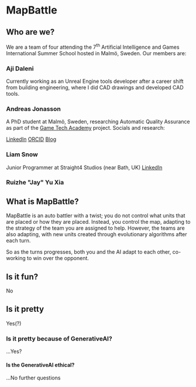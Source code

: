 # MapBattle

## Who are we?
We are a team of four attending the 7<sup>th</sup> Artificial Intelligence and Games International Summer School hosted in Malmö, Sweden. Our members are:

### Aji Daleni

Currently working as an Unreal Engine tools developer after a career shift from building engineering, where I did CAD drawings and developed CAD tools.

### Andreas Jonasson
A PhD student at Malmö, Sweden, researching Automatic Quality Assurance as part of the [Game Tech Academy](https://gametechacademy.dk/) project. Socials and research:

[LinkedIn](https://www.linkedin.com/in/andreasjonasson/)
[ORCID](https://orcid.org/0009-0002-6012-0314)
[Blog](https://andreasj93.github.io/)


### Liam Snow
Junior Programmer at Straight4 Studios (near Bath, UK)
[LinkedIn](https://www.linkedin.com/in/liamsnow/)

### Ruizhe "Jay" Yu Xia


## What is MapBattle?
MapBattle is an auto battler with a twist; you do not control what units that are placed or how they are placed. Instead, you control the map, adapting to the strategy of the team you are assigned to help. However, the teams are also adapting, with new units created through evolutionary algorithms after each turn. 

So as the turns progresses, both you and the AI adapt to each other, co-working to win over the opponent.

## Is it fun?
No

## Is it pretty
Yes(?)

### Is it pretty because of GenerativeAI?
...Yes?

#### Is the GenerativeAI ethical?
...No further questions
